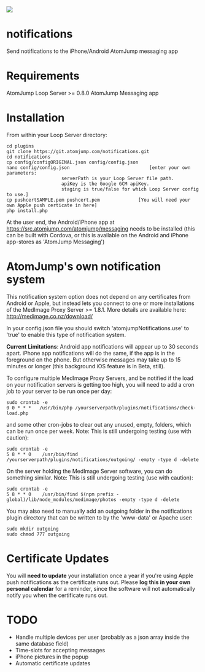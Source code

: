<img src="https://atomjump.com/images/logo80.png">

# notifications
Send notifications to the iPhone/Android AtomJump messaging app

# Requirements

AtomJump Loop Server >= 0.8.0
AtomJump Messaging app


# Installation

From within your Loop Server directory:

```
cd plugins
git clone https://git.atomjump.com/notifications.git
cd notifications
cp config/configORIGINAL.json config/config.json
nano config/config.json								[enter your own parameters:
					serverPath is your Loop Server file path.
					apiKey is the Google GCM apiKey.
					staging is true/false for which Loop Server config to use.]
cp pushcertSAMPLE.pem pushcert.pem				[You will need your own Apple push certicate in here]
php install.php
```

At the user end, the Android/iPhone app at https://src.atomjump.com/atomjump/messaging needs to be installed (this can be built with Cordova, or this is available on the Android and iPhone app-stores as 'AtomJump Messaging')


# AtomJump's own notification system

This notification system option does not depend on any certificates from Android or Apple, but instead lets you connect to one or more installations of the MedImage Proxy Server >= 1.8.1. More details are available here: http://medimage.co.nz/download/

In your config.json file you should switch 'atomjumpNotifications.use' to 'true' to enable this type of notification system.

**Current Limitations**: Android app notifications will appear up to 30 seconds apart. iPhone app notifications will do the same, if the app is in the foreground on the phone. But otherwise messages may take up to 15 minutes or longer (this background iOS feature is in Beta, still).

To configure multiple MedImage Proxy Servers, and be notified if the load on your notification servers is getting too high, you will need to add a cron job to your server to be run once per day:

```
sudo crontab -e  
0 0 * * *	/usr/bin/php /yourserverpath/plugins/notifications/check-load.php
```

and some other cron-jobs to clear out any unused, empty, folders, which can be run once per week. Note: This is still undergoing testing (use with caution):
```
sudo crontab -e 
5 8 * * 0    /usr/bin/find /yourserverpath/plugins/notifications/outgoing/ -empty -type d -delete
```

On the server holding the MedImage Server software, you can do something similar. Note: This is still undergoing testing (use with caution):
```
sudo crontab -e 
5 8 * * 0    /usr/bin/find $(npm prefix -global)/lib/node_modules/medimage/photos -empty -type d -delete
```

You may also need to manually add an outgoing folder in the notifications plugin directory that can be written to by the 'www-data' or Apache user:
```
sudo mkdir outgoing
sudo chmod 777 outgoing
```


# Certificate Updates

You will **need to update** your installation once a year if you're using Apple push notifications as the certificate runs out.
Please **log this in your own personal calendar** for a reminder, since the software will not automatically notify you when the certificate runs out.


# TODO

* Handle multiple devices per user (probably as a json array inside the same database field)
* Time-slots for accepting messages
* iPhone pictures in the popup
* Automatic certificate updates
